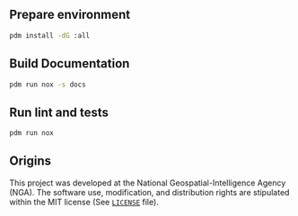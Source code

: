 ## Prepare environment
```bash
pdm install -dG :all
```

## Build Documentation
```bash
pdm run nox -s docs
```

## Run lint and tests
```bash
pdm run nox
```

## Origins
This project was developed at the National Geospatial-Intelligence Agency (NGA). The
software use, modification, and distribution rights are stipulated within the
MIT license (See [`LICENSE`](LICENSE) file).
